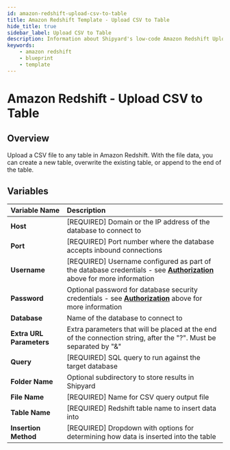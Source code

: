 ```yaml
---
id: amazon-redshift-upload-csv-to-table
title: Amazon Redshift Template - Upload CSV to Table
hide_title: true
sidebar_label: Upload CSV to Table
description: Information about Shipyard's low-code Amazon Redshift Upload CSV to Table blueprint. 
keywords:
    - amazon redshift
    - blueprint
    - template
---
```


# Amazon Redshift - Upload CSV to Table

## Overview

Upload a CSV file to any table in Amazon Redshift. With the file data, you can create a new table, overwrite the existing table, or append to the end of the table.

## Variables

| Variable Name | Description |
|:---|:---|
| **Host** | [REQUIRED] Domain or the IP address of the database to connect to |
| **Port** | [REQUIRED] Port number where the database accepts inbound connections |
| **Username** | [REQUIRED] Username configured as part of the database credentials - see [**Authorization**](#authorization) above for more information |
| **Password** | Optional password for database security credentials - see [**Authorization**](#authorization) above for more information |
| **Database** | Name of the database to connect to |
| **Extra URL Parameters** | Extra parameters that will be placed at the end of the connection string, after the "?". Must be separated by "&" |
| **Query** | [REQUIRED] SQL query to run against the target database |
| **Folder Name** | Optional subdirectory to store results in Shipyard |
| **File Name** | [REQUIRED] Name for CSV query output file |
| **Table Name** | [REQUIRED] Redshift table name to insert data into |
| **Insertion Method** | [REQUIRED] Dropdown with options for determining how data is inserted into the table |